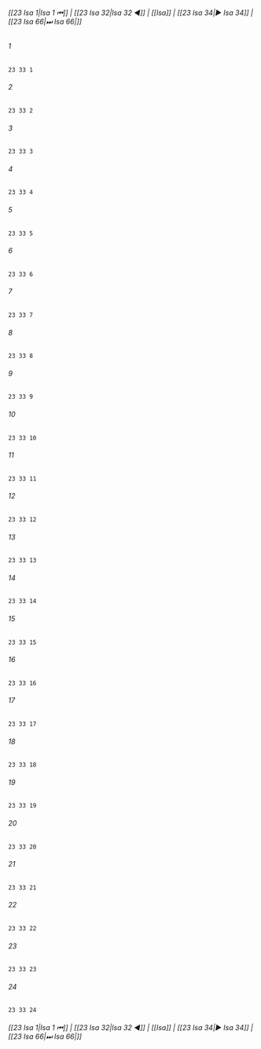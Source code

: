 
###### [[23 Isa 1|Isa 1 ⏮]] | [[23 Isa 32|Isa 32 ◀]] | [[Isa]] | [[23 Isa 34|▶ Isa 34]] | [[23 Isa 66|⏭ Isa 66|]]

###### 1
``` verse
23 33 1 
```
###### 2
``` verse
23 33 2 
```
###### 3
``` verse
23 33 3 
```
###### 4
``` verse
23 33 4 
```
###### 5
``` verse
23 33 5 
```
###### 6
``` verse
23 33 6 
```
###### 7
``` verse
23 33 7 
```
###### 8
``` verse
23 33 8 
```
###### 9
``` verse
23 33 9 
```
###### 10
``` verse
23 33 10 
```
###### 11
``` verse
23 33 11 
```
###### 12
``` verse
23 33 12 
```
###### 13
``` verse
23 33 13 
```
###### 14
``` verse
23 33 14 
```
###### 15
``` verse
23 33 15 
```
###### 16
``` verse
23 33 16 
```
###### 17
``` verse
23 33 17 
```
###### 18
``` verse
23 33 18 
```
###### 19
``` verse
23 33 19 
```
###### 20
``` verse
23 33 20 
```
###### 21
``` verse
23 33 21 
```
###### 22
``` verse
23 33 22 
```
###### 23
``` verse
23 33 23 
```
###### 24
``` verse
23 33 24 
```

###### [[23 Isa 1|Isa 1 ⏮]] | [[23 Isa 32|Isa 32 ◀]] | [[Isa]] | [[23 Isa 34|▶ Isa 34]] | [[23 Isa 66|⏭ Isa 66|]]

